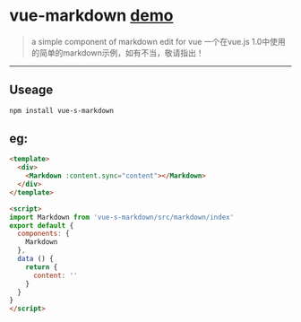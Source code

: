 # vue-markdown [demo](http://markdown.iamtaoxin.com)
>a simple component of markdown edit for vue
>一个在vue.js 1.0中使用的简单的markdown示例，如有不当，敬请指出！
----

## Useage

```bash
npm install vue-s-markdown

```

## eg:

```html
<template>
  <div>
    <Markdown :content.sync="content"></Markdown>
  </div>
</template>

<script>
import Markdown from 'vue-s-markdown/src/markdown/index'
export default {
  components: {
    Markdown
  },
  data () {
    return {
      content: ''
    }
  }
}
</script>
```

